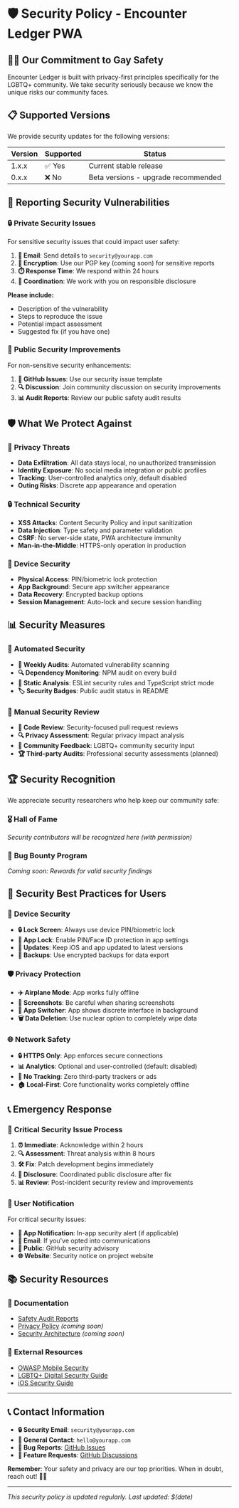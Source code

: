 # 🛡️ Security Policy - Encounter Ledger PWA

## 🏳️‍🌈 Our Commitment to Gay Safety

Encounter Ledger is built with privacy-first principles specifically for the LGBTQ+ community. We take security seriously because we know the unique risks our community faces.

## 📋 Supported Versions

We provide security updates for the following versions:

| Version | Supported | Status |
| ------- | --------- | ------ |
| 1.x.x   | ✅ Yes    | Current stable release |
| 0.x.x   | ❌ No     | Beta versions - upgrade recommended |

## 🚨 Reporting Security Vulnerabilities

### 🔒 **Private Security Issues**

For sensitive security issues that could impact user safety:

1. **📧 Email**: Send details to `security@yourapp.com`
2. **🔐 Encryption**: Use our PGP key (coming soon) for sensitive reports
3. **⏱️ Response Time**: We respond within 24 hours
4. **🤝 Coordination**: We work with you on responsible disclosure

**Please include:**
- Description of the vulnerability
- Steps to reproduce the issue  
- Potential impact assessment
- Suggested fix (if you have one)

### 🐛 **Public Security Improvements**

For non-sensitive security enhancements:

1. **📝 GitHub Issues**: Use our security issue template
2. **🔍 Discussion**: Join community discussion on security improvements
3. **📊 Audit Reports**: Review our public safety audit results

## 🛡️ **What We Protect Against**

### 🎯 **Privacy Threats**
- **Data Exfiltration**: All data stays local, no unauthorized transmission
- **Identity Exposure**: No social media integration or public profiles  
- **Tracking**: User-controlled analytics only, default disabled
- **Outing Risks**: Discrete app appearance and operation

### 🔒 **Technical Security**
- **XSS Attacks**: Content Security Policy and input sanitization
- **Data Injection**: Type safety and parameter validation
- **CSRF**: No server-side state, PWA architecture immunity  
- **Man-in-the-Middle**: HTTPS-only operation in production

### 📱 **Device Security**
- **Physical Access**: PIN/biometric lock protection
- **App Background**: Secure app switcher appearance
- **Data Recovery**: Encrypted backup options
- **Session Management**: Auto-lock and secure session handling

## 📊 **Security Measures**

### 🔄 **Automated Security**
- **📅 Weekly Audits**: Automated vulnerability scanning
- **🔍 Dependency Monitoring**: NPM audit on every build
- **🧪 Static Analysis**: ESLint security rules and TypeScript strict mode
- **🏷️ Security Badges**: Public audit status in README

### 👥 **Manual Security Review**
- **📝 Code Review**: Security-focused pull request reviews
- **🔍 Privacy Assessment**: Regular privacy impact analysis
- **💬 Community Feedback**: LGBTQ+ community security input
- **🏆 Third-party Audits**: Professional security assessments (planned)

## 🏆 **Security Recognition**

We appreciate security researchers who help keep our community safe:

### 🎖️ **Hall of Fame**
*Security contributors will be recognized here (with permission)*

### 🎁 **Bug Bounty Program**
*Coming soon: Rewards for valid security findings*

## 🔐 **Security Best Practices for Users**

### 📱 **Device Security**
- **🔒 Lock Screen**: Always use device PIN/biometric lock
- **📲 App Lock**: Enable PIN/Face ID protection in app settings
- **🔄 Updates**: Keep iOS and app updated to latest versions
- **💾 Backups**: Use encrypted backups for data export

### 🛡️ **Privacy Protection**  
- **✈️ Airplane Mode**: App works fully offline
- **🚫 Screenshots**: Be careful when sharing screenshots  
- **📱 App Switcher**: App shows discrete interface in background
- **🗑️ Data Deletion**: Use nuclear option to completely wipe data

### 🌐 **Network Safety**
- **🔒 HTTPS Only**: App enforces secure connections
- **📊 Analytics**: Optional and user-controlled (default: disabled)
- **🚫 No Tracking**: Zero third-party trackers or ads
- **🏠 Local-First**: Core functionality works completely offline

## 📞 **Emergency Response**

### 🚨 **Critical Security Issue Process**

1. **⏰ Immediate**: Acknowledge within 2 hours
2. **🔍 Assessment**: Threat analysis within 8 hours  
3. **🛠️ Fix**: Patch development begins immediately
4. **📢 Disclosure**: Coordinated public disclosure after fix
5. **📊 Review**: Post-incident security review and improvements

### 📱 **User Notification**

For critical security issues:
- **🔔 App Notification**: In-app security alert (if applicable)
- **📧 Email**: If you've opted into communications  
- **📢 Public**: GitHub security advisory
- **🌐 Website**: Security notice on project website

## 📚 **Security Resources**

### 📖 **Documentation**
- [Safety Audit Reports](docs/safety-reports/)
- [Privacy Policy](docs/PRIVACY.md) *(coming soon)*
- [Security Architecture](docs/SECURITY-ARCHITECTURE.md) *(coming soon)*

### 🔗 **External Resources**
- [OWASP Mobile Security](https://owasp.org/www-project-mobile-security/)
- [LGBTQ+ Digital Security Guide](https://lgbtqdigitalsafety.org/)
- [iOS Security Guide](https://support.apple.com/guide/security/)

---

## 📞 **Contact Information**

- **🔒 Security Email**: `security@yourapp.com`
- **💬 General Contact**: `hello@yourapp.com`  
- **🐛 Bug Reports**: [GitHub Issues](https://github.com/yourusername/encounter-ledger/issues)
- **💭 Feature Requests**: [GitHub Discussions](https://github.com/yourusername/encounter-ledger/discussions)

**Remember**: Your safety and privacy are our top priorities. When in doubt, reach out! 🏳️‍🌈

---

*This security policy is updated regularly. Last updated: $(date)*